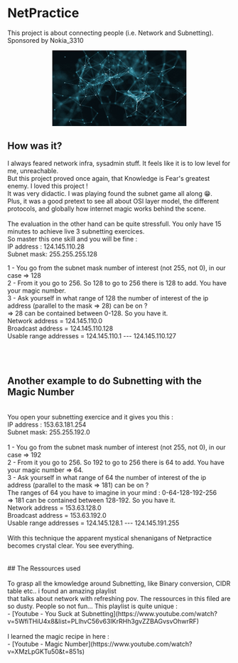 # NetPractice

This project is about connecting people (i.e. Network and Subnetting). Sponsored by Nokia_3310
<p align="center">
  <img src="https://raw.githubusercontent.com/AmYre/my42/master/netpractice/giphy.gif" width="60%"/>
</p>

## How was it?

I always feared network infra, sysadmin stuff. It feels like it is to low level for me, unreachable.<br/>
But this project proved once again, that Knowledge is Fear's greatest enemy. I loved this project !<br/>
It was very didactic. I was playing found the subnet game all along 😁.<br/>
Plus, it was a good pretext to see all about OSI layer model, the different protocols, and globally how internet magic works behind the scene.<br/>
<br/>
The evaluation in the other hand can be quite stressfull. You only have 15 minutes to achieve live 3 subnetting exercices.<br/>
So master this one skill and you will be fine :<br/>
IP address : 124.145.110.28<br/>
Subnet mask: 255.255.255.128<br/>

1 - You go from the subnet mask number of interest (not 255, not 0), in our case => 128<br/>
2 - From it you go to 256. So 128 to go to 256 there is 128 to add. You have your magic number.<br/>
3 - Ask yourself in what range of 128 the number of interest of the ip address (parallel to the mask => 28) can be on ?<br/>
=> 28 can be contained between 0-128. So you have it.<br/>
Network address   = 124.145.110.0<br/>
Broadcast address = 124.145.110.128<br/>
Usable range addresses = 124.145.110.1 --- 124.145.110.127<br/>
<br/>
<br/>
<br/>
## Another example to do Subnetting with the Magic Number<br/>
<br/>
You open your subnetting exercice and it gives you this :<br/>
IP address : 153.63.181.254<br/>
Subnet mask: 255.255.192.0<br/>
<br/>
1 - You go from the subnet mask number of interest (not 255, not 0), in our case => 192<br/>
2 - From it you go to 256. So 192 to go to 256 there is 64 to add. You have your magic number => 64.<br/>
3 - Ask yourself in what range of 64 the number of interest of the ip address (parallel to the mask => 181) can be on ?<br/>
The ranges of 64 you have to imagine in your mind : 0-64-128-192-256<br/>
=> 181 can be contained between 128-192. So you have it.<br/>
Network address   = 153.63.128.0<br/>
Broadcast address = 153.63.192.0<br/>
Usable range addresses = 124.145.128.1 --- 124.145.191.255<br/>
<br/>
With this technique the apparent mystical shenanigans of Netpractice becomes crystal clear. You see everything.<br/>
<br/>
<br/>
## The Ressources used<br/>
<br/>
To grasp all the kmowledge around Subnetting, like Binary conversion, CIDR table etc.. i found an amazing playlist<br/>
that talks about network with refreshing pov. The ressources in this filed are so dusty. People so not fun... This playlist is quite unique :<br/>
-   [Youtube - You Suck at Subnetting](https://www.youtube.com/watch?v=5WfiTHiU4x8&list=PLIhvC56v63IKrRHh3gvZZBAGvsvOhwrRF)<br/>
<br/>
I learned the magic recipe in here :<br/>
-   [Youtube - Magic Number](https://www.youtube.com/watch?v=XMzLpGKTu50&t=851s)<br/>
